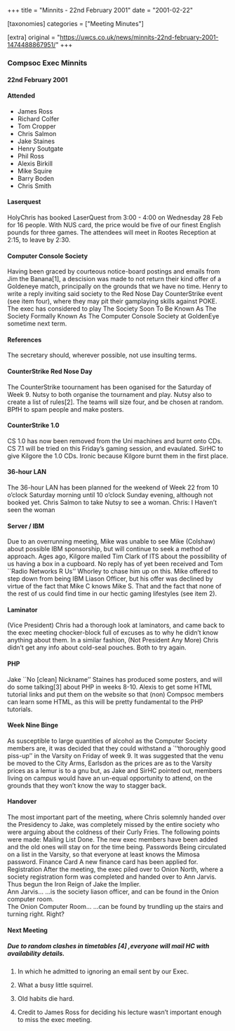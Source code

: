 +++
title = "Minnits - 22nd February 2001"
date = "2001-02-22"

[taxonomies]
categories = ["Meeting Minutes"]

[extra]
original = "https://uwcs.co.uk/news/minnits-22nd-february-2001-1474488867951/"
+++

### Compsoc Exec Minnits

#### 22nd February 2001

#### Attended

  - James Ross
  - Richard Colfer
  - Tom Cropper
  - Chris Salmon
  - Jake Staines
  - Henry Soutgate
  - Phil Ross
  - Alexis Birkill
  - Mike Squire
  - Barry Boden
  - Chris Smith

#### Laserquest

HolyChris has booked LaserQuest from 3:00 - 4:00 on Wednesday 28 Feb for 16 people. With NUS card, the price would be five of our finest English pounds for three games. The attendees will meet in Rootes Reception at 2:15, to leave by 2:30.

#### Computer Console Society

Having been graced by courteous notice-board postings and emails from Jim the Banana\[1\], a descision was made to not return their kind offer of a Goldeneye match, principally on the grounds that we have no time. Henry to write a reply inviting said society to the Red Nose Day CounterStrike event (see item four), where they may pit their gamplaying skills against POKE. The exec has considered to play The Society Soon To Be Known As The Society Formally Known As The Computer Console Society at GoldenEye sometime next term.

#### References

The secretary should, wherever possible, not use insulting terms.

#### CounterStrike Red Nose Day

The CounterStrike toournament has been oganised for the Saturday of Week 9. Nutsy to both organise the tournament and play. Nutsy also to create a list of rules\[2\]. The teams will size four, and be chosen at random. BPfH to spam people and make posters.

#### CounterStrike 1.0

CS 1.0 has now been removed from the Uni machines and burnt onto CDs. CS 7.1 will be tried on this Friday’s gaming session, and evaulated. SirHC to give Kilgore the 1.0 CDs. Ironic because Kilgore burnt them in the first place.

#### 36-hour LAN

The 36-hour LAN has been planned for the weekend of Week 22 from 10 o’clock Saturday morning until 10 o’clock Sunday evening, although not booked yet. Chris Salmon to take Nutsy to see a woman. Chris: I Haven’t seen the woman

#### Server / IBM

Due to an overrunning meeting, Mike was unable to see Mike (Colshaw) about possible IBM sponsorship, but will continue to seek a method of approach. Ages ago, Kilgore mailed Tim Clark of ITS about the possibility of us having a box in a cupboard. No reply has of yet been received and Tom \`\`Radio Networks R Us’’ Whorley to chase him up on this. Mike offered to step down from being IBM Liason Officer, but his offer was declined by virtue of the fact that Mike C knows Mike S. That and the fact that none of the rest of us could find time in our hectic gaming lifestyles (see item 2).

#### Laminator

(Vice President) Chris had a thorough look at laminators, and came back to the exec meeting chocker-block full of excuses as to why he didn’t know anything about them. In a similar fashion, (Not President Any More) Chris didn’t get any info about cold-seal pouches. Both to try again.

#### PHP

Jake \`\`No \[clean\] Nickname’’ Staines has produced some posters, and will do some talking\[3\] about PHP in weeks 8-10. Alexis to get some HTML tutorial links and put them on the website so that (non) Compsoc members can learn some HTML, as this will be pretty fundamental to the PHP tutorials.

#### Week Nine Binge

As susceptible to large quantities of alcohol as the Computer Society members are, it was decided that they could withstand a \`’‘thoroughly good piss-up’’ in the Varsity on Friday of week 9. It was suggested that the venu be moved to the City Arms, Earlsdon as the prices are as to the Varsity prices as a lemur is to a gnu but, as Jake and SirHC pointed out, members living on campus would have an un-equal opportunity to attend, on the grounds that they won’t know the way to stagger back.

#### Handover

The most important part of the meeting, where Chris solemnly handed over the Presidency to Jake, was completely missed by the entire society who were arguing about the coldness of their Curly Fries. The following points were made: Mailing List Done. The new exec members have been added and the old ones will stay on for the time being. Passwords Being circulated on a list in the Varsity, so that everyone at least knows the Mimosa password. Finance Card A new finance card has been applied for. Registration After the meeting, the exec piled over to Onion North, where a society registration form was completed and handed over to Ann Jarvis. Thus begun the Iron Reign of Jake the Implier.  
Ann Jarvis… …is the society liason officer, and can be found in the Onion computer room.  
The Onion Computer Room… …can be found by trundling up the stairs and turning right. Right?

#### Next Meeting

##### Due to random clashes in timetables \[4\] ,everyone will mail HC with availability details.

1.  In which he admitted to ignoring an email sent by our Exec.

2.  What a busy little squirrel.

3.  Old habits die hard.

4.  Credit to James Ross for deciding his lecture wasn’t important enough to miss the exec meeting.
